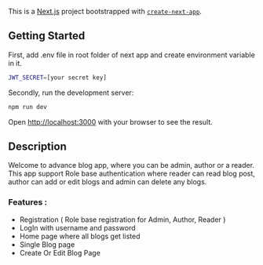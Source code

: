 This is a [Next.js](https://nextjs.org/) project bootstrapped with [`create-next-app`](https://github.com/vercel/next.js/tree/canary/packages/create-next-app).

## Getting Started

First, add .env file in root folder of next app and create environment variable in it.

```bash
JWT_SECRET=[your secret key]
```

Secondly, run the development server:

```bash
npm run dev
```

Open [http://localhost:3000](http://localhost:3000) with your browser to see the result.

## Description

Welcome to advance blog app, where you can be admin, author or a reader. This app support Role base authentication where 
reader can read blog post, author can add or edit blogs and admin can delete any blogs.

### Features :
+ Registration ( Role base registration for Admin, Author, Reader )
+ LogIn with username and password
+ Home page where all blogs get listed
+ Single Blog page
+ Create Or Edit Blog Page

